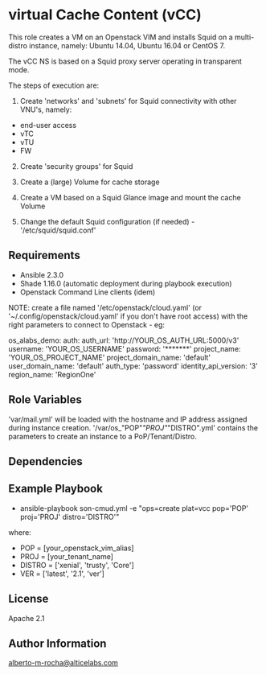 virtual Cache Content (vCC)
===========================

This role creates a VM on an Openstack VIM and installs Squid on a multi-distro instance, namely: Ubuntu 14.04, Ubuntu 16.04 or CentOS 7. 

The vCC NS is based on a Squid proxy server operating in transparent mode.

The steps of execution are:

1. Create 'networks' and 'subnets' for Squid connectivity with other VNU's, namely:

* end-user access
* vTC
* vTU
* FW 

2. Create 'security groups' for Squid

3. Create a (large) Volume for cache storage

4. Create a VM based on a Squid Glance image and mount the cache Volume

5. Change the default Squid configuration (if needed) - '/etc/squid/squid.conf'


Requirements
------------

* Ansible 2.3.0
* Shade 1.16.0 (automatic deployment during playbook execution)
* Openstack Command Line clients (idem)

NOTE: create a file named '/etc/openstack/cloud.yaml' (or '~/.config/openstack/cloud.yaml' if you don't have root access) with the right parameters to connect to Openstack - eg:

  os_alabs_demo:
    auth:
      auth_url: 'http://YOUR_OS_AUTH_URL:5000/v3'
      username: 'YOUR_OS_USERNAME'
      password: '*******'
      project_name: 'YOUR_OS_PROJECT_NAME'
      project_domain_name: 'default'
      user_domain_name: 'default'
    auth_type: 'password'
    identity_api_version: '3'
    region_name: 'RegionOne'


Role Variables
--------------

'var/mail.yml' will be loaded with the hostname and IP address assigned during instance creation.
'/var/os_"POP"_"PROJ"_"DISTRO".yml' contains the parameters to create an instance to a PoP/Tenant/Distro.


Dependencies
------------


Example Playbook
----------------

* ansible-playbook son-cmud.yml -e "ops=create plat=vcc pop='POP' proj='PROJ' distro='DISTRO'"

where:
* POP = [your_openstack_vim_alias]
* PROJ = [your_tenant_name]
* DISTRO = ['xenial', 'trusty', 'Core'] 
* VER = ['latest', '2.1', 'ver']


License
-------

Apache 2.1


Author Information
------------------

alberto-m-rocha@alticelabs.com
